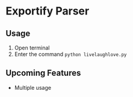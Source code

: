 # Exportify Parser

## Usage

1. Open terminal
2. Enter the command `python livelaughlove.py`

## Upcoming Features

- Multiple usage
